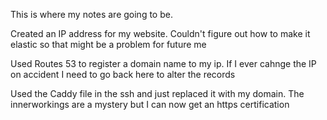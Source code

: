 This is where my notes are going to be.

Created an IP address for my website. Couldn't figure out how to make it elastic so that might be a problem for future me

Used Routes 53 to register a domain name to my ip. If I ever cahnge the IP on accident I need to go back here to alter the records

Used the Caddy file in the ssh and just replaced it with my domain. The innerworkings are a mystery but I can now get an https certification
